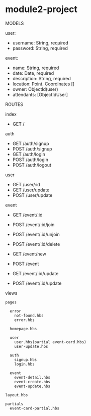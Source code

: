 # module2-project
MODELS 

user: 
- username: String, required
- password: String, required


event:
- name: String, required
- date: Date, required
- description: String, required
- location: Point. Coordinates []
- owner: ObjectId(user)
- attendants: [ObjectIdUser]


ROUTES

index
 - GET /
 
auth
  - GET /auth/signup
  - POST /auth/signup
  - GET /auth/login
  - POST /auth/login
  - POST /auth/logout
  
user 
  - GET /user/:id
  - GET /user/update
  - POST /user/update
  
event
  - GET /event/:id
  - POST /event/:id/join
  - POST /event/:id/unjoin
  - POST /event/:id/delete
  
  - GET /event/new
  - POST /event
  
  - GET /event/:id/update
  - POST /event/:id/update
  


views

    pages

      error
        not-found.hbs
        error.hbs  

      homepage.hbs 

      user
        user.hbs(partial event-card.hbs)
        user-update.hbs

      auth
        signup.hbs
        login.hbs

      event
        event-detail.hbs
        event-create.hbs
        event-update.hbs

    layout.hbs

    partials
      event-card-partial.hbs



  
  




  
  
